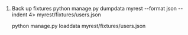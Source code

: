 1. Back up fixtures
   python manage.py dumpdata myrest --format json --indent 4> myrest/fixtures/users.json

   python manage.py loaddata myrest/fixtures/users.json
